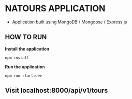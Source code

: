 # NATOURS APPLICATION 
- Application built using MongoDB / Mongoose / Express.js 

## HOW TO RUN 

**Install the application**
```
npm install 
```

**Run the application**
```
npm run start:dev
```

## Visit localhost:8000/api/v1/tours